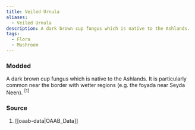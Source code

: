 ```yaml
---
title: Veiled Urnula
aliases:
  - Veiled Urnula
description: A dark brown cup fungus which is native to the Ashlands.
tags:
  - Flora
  - Mushroom
---
```

### Modded
A dark brown cup fungus which is native to the Ashlands. It is particularly common near the border with wetter regions (e.g. the foyada near Seyda Neen). <sup>[1]</sup>
### Source
1. [[oaab-data|OAAB_Data]]